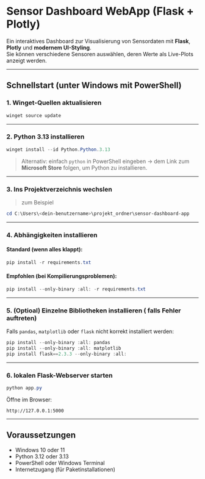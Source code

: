 
#  Sensor Dashboard WebApp (Flask + Plotly)

Ein interaktives Dashboard zur Visualisierung von Sensordaten mit **Flask**, **Plotly** und **modernem UI-Styling**.  
Sie können verschiedene Sensoren auswählen, deren Werte als Live-Plots anzeigt werden.

---

##  Schnellstart (unter Windows mit PowerShell)

### 1.  Winget-Quellen aktualisieren

```powershell
winget source update
```

---

### 2.  Python 3.13 installieren

```powershell
winget install --id Python.Python.3.13
```

>  Alternativ: einfach `python` in PowerShell eingeben →  dem Link zum **Microsoft Store** folgen, um Python zu installieren.  


---

### 3.  Ins Projektverzeichnis wechslen

> zum Beispiel

```powershell
cd C:\Users\<dein-benutzername>\projekt_ordner\sensor-dashboard-app
```

---

### 4.  Abhängigkeiten installieren

####  Standard (wenn alles klappt):

```powershell
pip install -r requirements.txt
```

####  Empfohlen (bei Kompilierungsproblemen):

```powershell
pip install --only-binary :all: -r requirements.txt
```

---

### 5.  (Optioal) Einzelne Bibliotheken installieren ( falls Fehler auftreten)

Falls `pandas`, `matplotlib` oder `flask` nicht korrekt installiert werden:

```powershell
pip install --only-binary :all: pandas
pip install --only-binary :all: matplotlib
pip install flask==2.3.3 --only-binary :all:
```

---

### 6.  lokalen Flask-Webserver starten

```powershell
python app.py
```

 Öffne im Browser:
```
http://127.0.0.1:5000
```

---

##  Voraussetzungen

- Windows 10 oder 11
- Python 3.12 oder 3.13
- PowerShell oder Windows Terminal
- Internetzugang (für Paketinstallationen)

